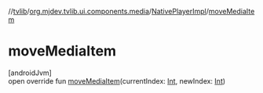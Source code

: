 //[tvlib](../../../index.md)/[org.mjdev.tvlib.ui.components.media](../index.md)/[NativePlayerImpl](index.md)/[moveMediaItem](move-media-item.md)

# moveMediaItem

[androidJvm]\
open override fun [moveMediaItem](move-media-item.md)(currentIndex: [Int](https://kotlinlang.org/api/latest/jvm/stdlib/kotlin/-int/index.html), newIndex: [Int](https://kotlinlang.org/api/latest/jvm/stdlib/kotlin/-int/index.html))
